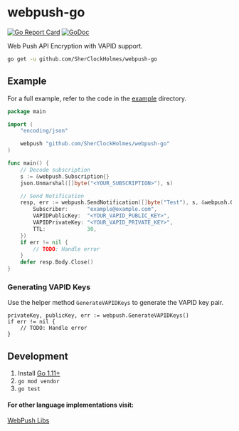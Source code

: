 # webpush-go

[![Go Report Card](https://goreportcard.com/badge/github.com/SherClockHolmes/webpush-go)](https://goreportcard.com/report/github.com/SherClockHolmes/webpush-go)
[![GoDoc](https://godoc.org/github.com/SherClockHolmes/webpush-go?status.svg)](https://godoc.org/github.com/SherClockHolmes/webpush-go)

Web Push API Encryption with VAPID support.

```bash
go get -u github.com/SherClockHolmes/webpush-go
```

## Example

For a full example, refer to the code in the [example](example/) directory.

```go
package main

import (
	"encoding/json"

	webpush "github.com/SherClockHolmes/webpush-go"
)

func main() {
	// Decode subscription
	s := &webpush.Subscription{}
	json.Unmarshal([]byte("<YOUR_SUBSCRIPTION>"), s)

	// Send Notification
	resp, err := webpush.SendNotification([]byte("Test"), s, &webpush.Options{
		Subscriber:      "example@example.com",
		VAPIDPublicKey:  "<YOUR_VAPID_PUBLIC_KEY>",
		VAPIDPrivateKey: "<YOUR_VAPID_PRIVATE_KEY>",
		TTL:             30,
	})
	if err != nil {
		// TODO: Handle error
	}
	defer resp.Body.Close()
}
```

### Generating VAPID Keys

Use the helper method `GenerateVAPIDKeys` to generate the VAPID key pair.

```golang
privateKey, publicKey, err := webpush.GenerateVAPIDKeys()
if err != nil {
	// TODO: Handle error
}
```

## Development

1. Install [Go 1.11+](https://golang.org/)
2. `go mod vendor`
3. `go test`

#### For other language implementations visit:

[WebPush Libs](https://github.com/web-push-libs)
